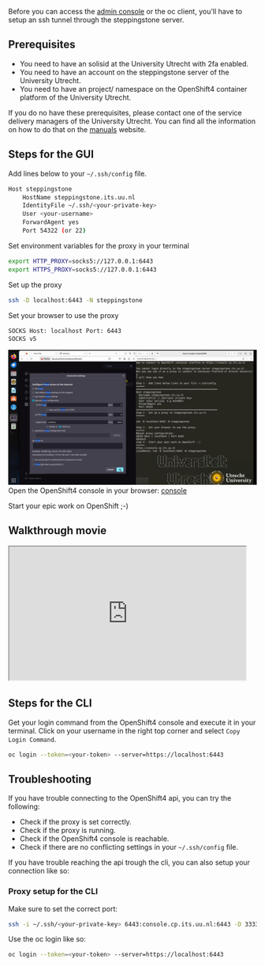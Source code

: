 Before you can access the <a href="https://console.cp.its.uu.nl" target="_blank">admin console</a> or the oc client, you'll have to setup an ssh tunnel through the steppingstone server.

## Prerequisites
- You need to have an solisid at the University Utrecht with 2fa enabled.
- You need to have an account on the steppingstone server of the University Utrecht.
- You need to have an project/ namespace on the OpenShift4 container platform of the University Utrecht.

If you do no have these prerequisites, please contact one of the service delivery managers of the University Utrecht.
You can find all the information on how to do that on the <a href="https://manuals.uu.nl" target="_blank">manuals</a> website.

## Steps for the GUI
Add lines below to your `~/.ssh/config` file.
```bash
Host steppingstone
    HostName steppingstone.its.uu.nl
    IdentityFile ~/.ssh/<your-private-key>
    User <your-username>
    ForwardAgent yes
    Port 54322 (or 22)
```

Set environment variables for the proxy in your terminal
```bash
export HTTP_PROXY=socks5://127.0.0.1:6443
export HTTPS_PROXY=socks5://127.0.0.1:6443
```

Set up the proxy
```bash
ssh -D localhost:6443 -N steppingstone
```

Set your browser to use the proxy
```bash
SOCKS Host: localhost Port: 6443
SOCKS v5
```

![sockproxy.png](../../images/sockproxy.png)
Open the OpenShift4 console in your browser: <a href="https://console.cp.its.uu.nl" target="_blank">console</a>

Start your epic work on OpenShift ;-)

## Walkthrough movie
<iframe src="https://player.vimeo.com/video/932020706?badge=0&amp;autopause=0&amp;player_id=0&amp;app_id=58479" width="480" height="270" frameBorder="1" class="giphy-embed" ; allow="autoplay; fullscreen; picture-in-picture; clipboard-write"  title="oc_toegang2fa"></iframe>

## Steps for the CLI
Get your login command from the OpenShift4 console and execute it in your terminal.
Click on your username in the right top corner and select `Copy Login Command`.
```bash
oc login --token=<your-token> --server=https://localhost:6443
```

## Troubleshooting
If you have trouble connecting to the OpenShift4 api, you can try the following:
- Check if the proxy is set correctly.
- Check if the proxy is running.
- Check if the OpenShift4 console is reachable.
- Check if there are no conflicting settings in your `~/.ssh/config` file.

If you have trouble reaching the api trough the cli, you can also setup your connection like so: 

### Proxy setup for the CLI
Make sure to set the correct port:
```bash
ssh -i ~/.ssh/<your-private-key> 6443:console.cp.its.uu.nl:6443 -D 3333 <your-username>@steppingstone.its.uu.nl 
```

Use the oc login like so:
```bash
oc login --token=<your-token> --server=https://localhost:6443
```
